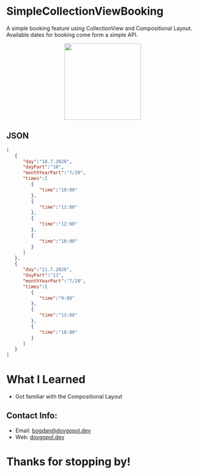 # SimpleCollectionViewBooking
A simple booking feature using CollectionView and Compositional Layout. Available dates for booking come form a simple API.
 <p align="center">
 <kbd>
   <img src="https://user-images.githubusercontent.com/30866972/87844512-25875d80-c901-11ea-8422-f6bb03e949fe.png" width="200">
 </kbd>
 </p>
 
 ## JSON
```json
[
   {
      "day":"10.7.2020",
      "dayPart":"10",
      "monthYearPart":"7/20",
      "times":[
         {
            "time":"10:00"
         },
         {
            "time":"11:00"
         },
         {
            "time":"12:00"
         },
         {
            "time":"10:00"
         }
      ]
   },
   {
      "day":"11.7.2020",
      "dayPart":"11",
      "monthYearPart":"7/20",
      "times":[
         {
            "time":"9:00"
         },
         {
            "time":"13:00"
         },
         {
            "time":"18:00"
         }
      ]
   }
]
```

# What I Learned

* Got familiar with the Compositional Layout

## Contact Info:
- Email: bogdan@dovgopol.dev
- Web: [dovgopol.dev](https://dovgopol.dev)

# Thanks for stopping by!
